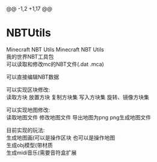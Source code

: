 @@ -1,2 +1,17 @@
# NBTUtils
Minecraft NBT Utils
Minecraft NBT Utils  
我的世界NBT工具包  
可以读取和修改mc的NBT文件(.dat .mca)  

可以直接编辑NBT数据  
  
可以实现区块修改:  
读取方块 放置方块 复制方块集 写入方块集 旋转、镜像方块集  
  
可以实现地图修改:  
读取地图文件 修改地图文件 导出地图为png png生成地图文件  
  
目前实现的玩法:  
生成地图画(可以是操作区块 也可以是操作地图  
生成obj模型(带材质  
生成midi音乐(需要音符盒扩展  